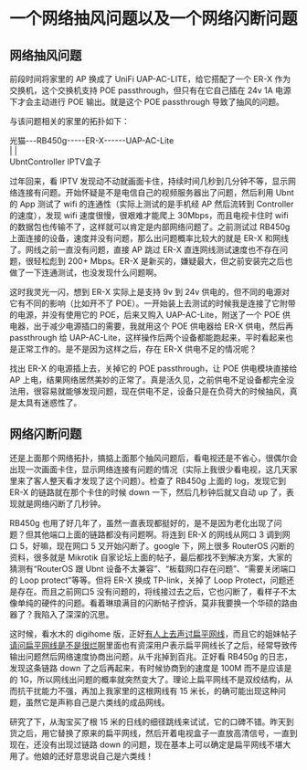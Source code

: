 # 一个网络抽风问题以及一个网络闪断问题

## 网络抽风问题

前段时间将家里的 AP 换成了  UniFi UAP-AC-LITE，给它搭配了一个 ER-X 作为交换机，这个交换机支持 POE passthrough，但只有在它自己插在 24v 1A 电源下才会主动进行 POE 输出。就是这个 POE passthrough 导致了抽风的问题。

与该问题相关的家里的拓扑如下：

光猫---RB450g-----ER-X------UAP-AC-Lite  
        |           |  
 UbntController   IPTV盒子

过年回来，看 IPTV 发现动不动就画面卡住，持续时间几秒到几分钟不等，显示网络连接有问题。开始怀疑是不是电信自己的视频服务器出了问题，然后利用 Ubnt 的 App 测试了 wifi 的连通性（实际上测试的是手机经 AP 然后流转到 Controller 的速度），发现 wifi 速度很慢，很艰难才能爬上 30Mbps，而且电视卡住时 wifi 的数据包也传输不了，这样就可以肯定是内部网络问题了。之前测试过 RB450g 上面连接的设备，速度并没有问题，那么出问题概率比较大的就是 ER-X 和网线了。网线之前一直没有问题，直接 AP 跳过 ER-X 直连网线测试速度也不存在问题，很轻松彪到 200+ Mbps。ER-X 是新买的，嫌疑最大，但之前安装完之后也做了一下连通测试，也没发现什么问题啊。

这时我灵光一闪，想到 ER-X 实际上是支持 9v 到 24v 供电的，但不同的电源对它有不同的影响（比如开不了 POE）。一开始装上去测试的时候我是连接了它附带的电源，并没有使用它的 POE，后来又购入 UAP-AC-Lite，附送了一个 POE 供电器，出于减少电源插口的需要，我就用这个 POE 供电器给 ER-X 供电，然后再 passthrough 给 UAP-AC-Lite，这样操作后两个设备都能跑起来，平时看起来也是正常工作的。是不是因为这样之后，存在 ER-X 供电不足的情况呢？

找出 ER-X 的电源插上去，关掉它的 POE passthrough，让 POE 供电模块直接给 AP 上电，结果网络居然美妙的正常了。真是活久见，之前供电不足设备都完全没法用，很容易就能够发现问题，现在供电不足，设备只是在负荷大的时候抽风，真是太具有迷惑性了。

## 网络闪断问题

还是上面那个网络拓扑，搞掂上面那个抽风问题后，看电视还是不省心，很偶尔会出现一次画面卡住，显示网络连接有问题的情况（实际上我很少看电视，这几天家里来了客人整天看才发现了这个问题）。检查了 RB450g 上面的 log，发现它到 ER-X 的链路就在那个卡住的时候 down 一下，然后几秒钟后就又自动 up 了，表现就是网络闪断了几秒钟。

RB450g 也用了好几年了，虽然一直表现都挺好的，是不是因为老化出现了问题？但其他端口上面的链路都没有问题啊。将连到 ER-X 的网线从网口 3 调到网口 5，好嘛，现在网口 5 又开始闪断了。google 下，网上很多 RouterOS 闪断的资料，很多就是 Mikrotik 自家论坛上面的帖子，最后都找不到解决方案，大家的猜测有“RouterOS 跟 Ubnt 设备不太兼容”、“板载网口存在问题”、“需要关闭端口的 Loop protect”等等。但将 ER-X 换成 TP-link，关掉了 Loop Protect，问题还是存在。而且之前网口5 没有问题的，将线接过去之后，它也闪断了，看样子不太像单纯的硬件的问题。看着琳琅满目的闪断帖子控诉，莫非我要换一个华硕的路由器了？我陷入了深深的沉思。

这时候，看水木的 digihome 版，正好[有人上去声讨扁平网线](https://www.newsmth.net/nForum/#!article/DigiHome/848036)，而且它的姐妹帖子[请问扁平网线是不是很烂啊](https://www.newsmth.net/nForum/#!article/DigiHome/848634)里面也有资深用户表示扁平网线长了之后，经常导致传输出问题然后网络速度协商出问题，从千兆掉到百兆。正好看 RB450g 的日志，发现这条链路 down 了之后再起来，有时候协商到的速度是 100M 而不是应该是的 1G，所以网线出问题的概率就突然变大了。理论上扁平网线不是双绞结构，从而抗干扰能力不强，再加上我家里的这根网线有 15 米长，的确可能出现这种问题，虽然它是声称自己是六类线的成品网线。

研究了下，从淘宝买了根 15 米的日线的细径跳线来试试，它的口碑不错。昨天到货之后，用它替换了原来的扁平网线，然后开着电视盒子一直放高清信号，一直到现在，还没有出现过链路 down 的问题，现在基本上可以确定是扁平网线不堪大用了。他娘的还好意思说自己是六类线！

